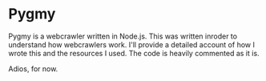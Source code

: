 Pygmy
=====

Pygmy is a webcrawler written in Node.js. This was written inroder to understand how webcrawlers work. I'll provide a detailed account
of how I wrote this and the resources I used. 
The code is heavily commented as it is. 

Adios, for now.
